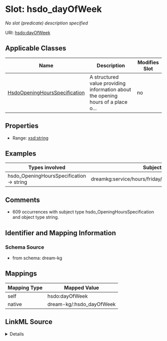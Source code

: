 

# Slot: hsdo_dayOfWeek


_No slot (predicate) description specified_





URI: [hsdo:dayOfWeek](hsdo:dayOfWeek)



<!-- no inheritance hierarchy -->





## Applicable Classes

| Name | Description | Modifies Slot |
| --- | --- | --- |
| [HsdoOpeningHoursSpecification](../classes/HsdoOpeningHoursSpecification.md) | A structured value providing information about the opening hours of a place o... |  no  |







## Properties

* Range: [xsd:string](xsd:string)






## Examples

| Types involved | Subject | Predicate | Object |
| --- | --- | --- | --- |
| hsdo_OpeningHoursSpecification → string | dreamkg:service/hours/friday/4542572480692224 | hsdo:dayOfWeek | Friday |


## Comments

* 609 occurrences with subject type hsdo_OpeningHoursSpecification and object type string.

## Identifier and Mapping Information







### Schema Source


* from schema: dream-kg




## Mappings

| Mapping Type | Mapped Value |
| ---  | ---  |
| self | hsdo:dayOfWeek |
| native | dream-kg/:hsdo_dayOfWeek |




## LinkML Source

<details>
```yaml
name: hsdo_dayOfWeek
description: No slot (predicate) description specified
comments:
- 609 occurrences with subject type hsdo_OpeningHoursSpecification and object type
  string.
examples:
- description: hsdo_OpeningHoursSpecification → string
  object:
    example_object: Friday
    example_predicate: hsdo:dayOfWeek
    example_subject: dreamkg:service/hours/friday/4542572480692224
from_schema: dream-kg
rank: 1000
slot_uri: hsdo:dayOfWeek
alias: hsdo_dayOfWeek
domain_of:
- hsdo_OpeningHoursSpecification
range: string

```
</details>
